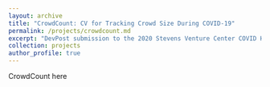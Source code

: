 ```yaml
---
layout: archive
title: "CrowdCount: CV for Tracking Crowd Size During COVID-19"
permalink: /projects/crowdcount.md
excerpt: "DevPost submission to the 2020 Stevens Venture Center COVID Hackathon II"
collection: projects
author_profile: true
---
```


CrowdCount here